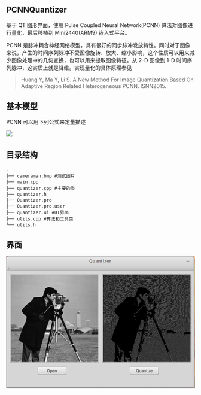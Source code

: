 ## PCNNQuantizer
基于 QT 图形界面，使用 Pulse Coupled Neural Network(PCNN) 算法对图像进行量化，最后移植到 Mini2440(ARM9) 嵌入式平台。

PCNN 是脉冲耦合神经网络模型，具有很好的同步脉冲发放特性。同时对于图像来说，产生的时间序列脉冲不受图像旋转、放大、缩小影响，这个性质可以用来减少图像处理中的几何变换，也可以用来提取图像特征。从 2-D 图像到 1-D 时间序列脉冲，这实质上就是降维。实现量化的具体原理参见

> Huang Y, Ma Y, Li S. A New Method For Image Quantization Based On Adaptive Region Related Heterogeneous PCNN. ISNN2015.

## 基本模型

PCNN 可以用下列公式来定量描述

<img src="http://latex.codecogs.com/gif.latex?\frac{\partial J}{\partial \theta_k^{(j)}}=\sum_{i:r(i,j)=1}{\big((\theta^{(j)})^Tx^{(i)}-y^{(i,j)}\big)x_k^{(i)}}+\lambda \theta_k^{(j)}" />

## 目录结构

```
.
├── cameraman.bmp #测试图片
├── main.cpp 
├── quantizer.cpp #主要的类
├── quantizer.h
├── Quantizer.pro
├── Quantizer.pro.user
├── quantizer.ui #UI界面
├── utils.cpp #算法和工具类
└── utils.h
```

## 界面

![](./quantizer.png)
